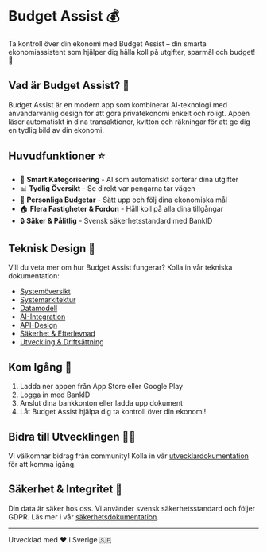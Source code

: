 # Budget Assist 💰

Ta kontroll över din ekonomi med Budget Assist – din smarta ekonomiassistent som hjälper dig hålla koll på utgifter, sparmål och budget! 🎯

## Vad är Budget Assist? 🤔

Budget Assist är en modern app som kombinerar AI-teknologi med användarvänlig design för att göra privatekonomi enkelt och roligt. Appen läser automatiskt in dina transaktioner, kvitton och räkningar för att ge dig en tydlig bild av din ekonomi.

## Huvudfunktioner ⭐

- 🤖 **Smart Kategorisering** - AI som automatiskt sorterar dina utgifter
- 📊 **Tydlig Översikt** - Se direkt var pengarna tar vägen
- 🎯 **Personliga Budgetar** - Sätt upp och följ dina ekonomiska mål
- 🏠 **Flera Fastigheter & Fordon** - Håll koll på alla dina tillgångar
- 🔒 **Säker & Pålitlig** - Svensk säkerhetsstandard med BankID

## Teknisk Design 📘

Vill du veta mer om hur Budget Assist fungerar? Kolla in vår tekniska dokumentation:

- [Systemöversikt](docs/design/00-Overview.md)
- [Systemarkitektur](docs/design/01-System-Architecture.md)
- [Datamodell](docs/design/02-Data-Model.md)
- [AI-Integration](docs/design/03-AI-Integration.md)
- [API-Design](docs/design/04-API-Design.md)
- [Säkerhet & Efterlevnad](docs/design/05-Security-Compliance.md)
- [Utveckling & Driftsättning](docs/design/06-Development-Deployment.md)

## Kom Igång 🚀

1. Ladda ner appen från App Store eller Google Play
2. Logga in med BankID
3. Anslut dina bankkonton eller ladda upp dokument
4. Låt Budget Assist hjälpa dig ta kontroll över din ekonomi!

## Bidra till Utvecklingen 👩‍💻

Vi välkomnar bidrag från community! Kolla in vår [utvecklardokumentation](docs/design/06-Development-Deployment.md) för att komma igång.

## Säkerhet & Integritet 🔐

Din data är säker hos oss. Vi använder svensk säkerhetsstandard och följer GDPR. Läs mer i vår [säkerhetsdokumentation](docs/design/05-Security-Compliance.md).

---

Utvecklad med ❤️ i Sverige 🇸🇪